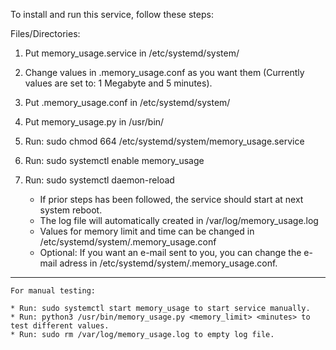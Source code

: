 To install and run this service, follow these steps:

Files/Directories:
1. Put memory_usage.service in /etc/systemd/system/ 
2. Change values in .memory_usage.conf as you want them (Currently values are set to: 1 Megabyte and 5 minutes).
3. Put .memory_usage.conf in /etc/systemd/system/
4. Put memory_usage.py in /usr/bin/
5. Run: sudo chmod 664 /etc/systemd/system/memory_usage.service
6. Run: sudo systemctl enable memory_usage
7. Run: sudo systemctl daemon-reload

	* If prior steps has been followed, the service should start at next system reboot.
	* The log file will automatically created in /var/log/memory_usage.log
	* Values for memory limit and time can be changed in /etc/systemd/system/.memory_usage.conf
	* Optional: If you want an e-mail sent to you, you can change the e-mail adress in /etc/systemd/system/.memory_usage.conf.

----------------

	For manual testing:

	* Run: sudo systemctl start memory_usage to start service manually.
	* Run: python3 /usr/bin/memory_usage.py <memory_limit> <minutes> to test different values.
	* Run: sudo rm /var/log/memory_usage.log to empty log file.
